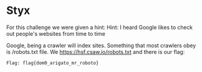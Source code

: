 Styx
=========
For this challenge we were given a hint:
Hint: I heard Google likes to check out people's websites from time to time

Google, being a crawler will index sites. Something that most crawlers obey is /robots.txt file.
We https://hsf.csaw.io/robots.txt and there is our flag:
```
Flag: flag{dom0_arigato_mr_roboto}
```
